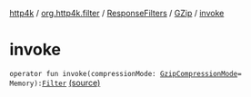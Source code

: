 [http4k](../../../index.md) / [org.http4k.filter](../../index.md) / [ResponseFilters](../index.md) / [GZip](index.md) / [invoke](./invoke.md)

# invoke

`operator fun invoke(compressionMode: `[`GzipCompressionMode`](../../-gzip-compression-mode/index.md)` = Memory): `[`Filter`](../../../org.http4k.core/-filter/index.md) [(source)](https://github.com/http4k/http4k/blob/master/http4k-core/src/main/kotlin/org/http4k/filter/ResponseFilters.kt#L87)